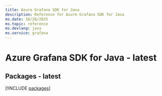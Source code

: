 ```yaml
---
title: Azure Grafana SDK for Java
description: Reference for Azure Grafana SDK for Java
ms.date: 10/28/2025
ms.topic: reference
ms.devlang: java
ms.service: grafana
---
```

# Azure Grafana SDK for Java - latest
## Packages - latest
[!INCLUDE [packages](grafana-index.md)]